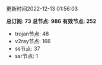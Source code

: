 更新时间2022-12-13 01:56:03

**总订阅: 73**
**总节点: 986**
**有效节点: 252**
- trojan节点: 48
- v2ray节点: 166
- ss节点: 37
- ssr节点: 1
